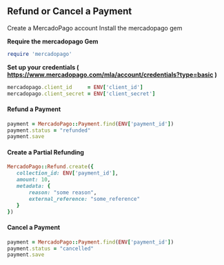 ## Refund or Cancel a Payment


Create a MercadoPago account 
Install the mercadopago gem 

**Require the mercadopago Gem**

```ruby
require 'mercadopago'
```

**Set up your credentials ( https://www.mercadopago.com/mla/account/credentials?type=basic )**

```ruby
mercadopago.client_id     = ENV['client_id']
mercadopago.client_secret = ENV['client_secret']
```

#### Refund a Payment

```ruby
payment = MercadoPago::Payment.find(ENV['payment_id'])
payment.status = "refunded"
payment.save
```

#### Create a Partial Refunding

```ruby
MercadoPago::Refund.create({
   collection_id: ENV['payment_id'],
   amount: 10,
   metadata: {
       reason: "some reason",
       external_reference: "some_reference"
   }
})
```

#### Cancel a Payment

```ruby
payment = MercadoPago::Payment.find(ENV['payment_id'])
payment.status = "cancelled"
payment.save
```